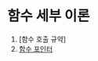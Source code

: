 # 함수 세부 이론

1. [함수 호출 규약]  
2. [함수 포인터](https://github.com/Nighthom/Files/blob/main/Study/C/lesson/Pointer/%ED%8F%AC%EC%9D%B8%ED%84%B0%20%ED%99%9C%EC%9A%A9/%ED%95%A8%EC%88%98%20%ED%8F%AC%EC%9D%B8%ED%84%B0.md)  

